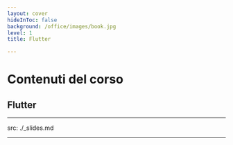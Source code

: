 ```yaml
---
layout: cover
hideInToc: false
background: /office/images/book.jpg
level: 1
title: Flutter

---
```


# Contenuti del corso

## Flutter

<Toc columns="2" maxDepth="2" minDepth="2" mode="next" />

---
src: ./_slides.md

---